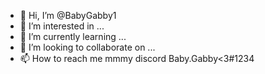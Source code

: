 - 👋 Hi, I’m @BabyGabby1
- 👀 I’m interested in ...
- 🌱 I’m currently learning ...
- 💞️ I’m looking to collaborate on ...
- 📫 How to reach me mmmy discord Baby.Gabby<3#1234

<!---
BabyGabby1/BabyGabby1 is a ✨ special ✨ repository because its `README.md` (this file) appears on your GitHub profile.
You can click the Preview link to take a look at your changes.
--->
